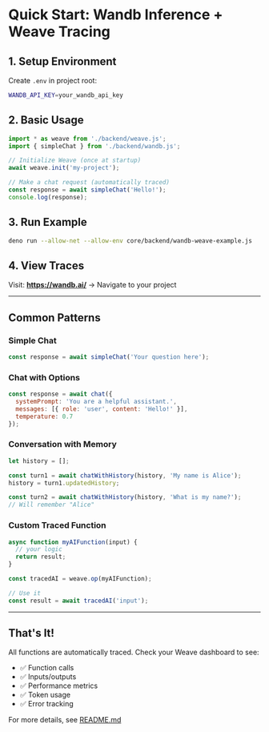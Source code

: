 # Quick Start: Wandb Inference + Weave Tracing

## 1. Setup Environment

Create `.env` in project root:
```bash
WANDB_API_KEY=your_wandb_api_key
```

## 2. Basic Usage

```javascript
import * as weave from './backend/weave.js';
import { simpleChat } from './backend/wandb.js';

// Initialize Weave (once at startup)
await weave.init('my-project');

// Make a chat request (automatically traced)
const response = await simpleChat('Hello!');
console.log(response);
```

## 3. Run Example

```bash
deno run --allow-net --allow-env core/backend/wandb-weave-example.js
```

## 4. View Traces

Visit: **https://wandb.ai/** → Navigate to your project

---

## Common Patterns

### Simple Chat
```javascript
const response = await simpleChat('Your question here');
```

### Chat with Options
```javascript
const response = await chat({
  systemPrompt: 'You are a helpful assistant.',
  messages: [{ role: 'user', content: 'Hello!' }],
  temperature: 0.7
});
```

### Conversation with Memory
```javascript
let history = [];

const turn1 = await chatWithHistory(history, 'My name is Alice');
history = turn1.updatedHistory;

const turn2 = await chatWithHistory(history, 'What is my name?');
// Will remember "Alice"
```

### Custom Traced Function
```javascript
async function myAIFunction(input) {
  // your logic
  return result;
}

const tracedAI = weave.op(myAIFunction);

// Use it
const result = await tracedAI('input');
```

---

## That's It!

All functions are automatically traced. Check your Weave dashboard to see:
- ✅ Function calls
- ✅ Inputs/outputs
- ✅ Performance metrics
- ✅ Token usage
- ✅ Error tracking

For more details, see [README.md](./README.md)


